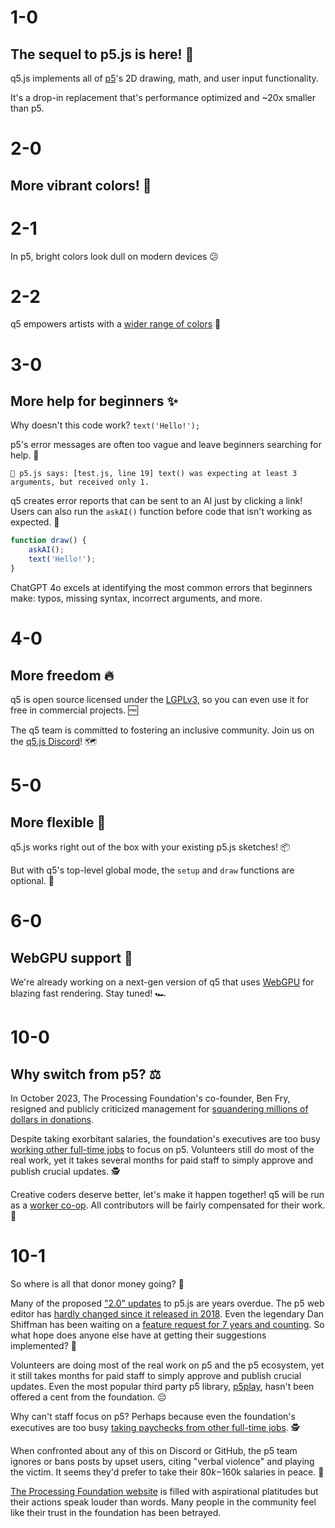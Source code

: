 # 1-0

## The sequel to p5.js is here! 🎉

q5.js implements all of [p5](https://p5js.org)'s 2D drawing, math, and user input functionality.

It's a drop-in replacement that's performance optimized and ~20x smaller than p5.

# 2-0

## More vibrant colors! 🎨

# 2-1

In p5, bright colors look dull on modern devices 😕

# 2-2

q5 empowers artists with a [wider range of colors](https://github.com/quinton-ashley/q5.js?tab=readme-ov-file#new-features-hdr-color-support) 🤩

# 3-0

## More help for beginners ✨

Why doesn't this code work? `text('Hello!');`

p5's error messages are often too vague and leave beginners searching for help. 🙋

```
🌸 p5.js says: [test.js, line 19] text() was expecting at least 3 arguments, but received only 1.
```

q5 creates error reports that can be sent to an AI just by clicking a link! Users can also run the `askAI()` function before code that isn't working as expected. 🤖

```js
function draw() {
	askAI();
	text('Hello!');
}
```

ChatGPT 4o excels at identifying the most common errors that beginners make: typos, missing syntax, incorrect arguments, and more.

# 4-0

## More freedom 🔥

q5 is open source licensed under the [LGPLv3](../LICENSE.md), so you can even use it for free in commercial projects. 🆓

The q5 team is committed to fostering an inclusive community. Join us on the [q5.js Discord](https://discord.gg/QuxQYwGWuB)! 🗺️

# 5-0

## More flexible 🤹

q5.js works right out of the box with your existing p5.js sketches! 📦

But with q5's top-level global mode, the `setup` and `draw` functions are optional. 👀

# 6-0

## WebGPU support 🚀

We're already working on a next-gen version of q5 that uses [WebGPU](https://developer.mozilla.org/en-US/docs/Web/API/WebGPU_API) for blazing fast rendering. Stay tuned! 🏎️

# 10-0

## Why switch from p5? ⚖️

In October 2023, The Processing Foundation's co-founder, Ben Fry, resigned and publicly criticized management for [squandering millions of dollars in donations](https://x.com/ben_fry/status/1709400641456501020).

Despite taking exorbitant salaries, the foundation's executives are too busy [working other full-time jobs](https://www.linkedin.com/in/edsaber/) to focus on p5. Volunteers still do most of the real work, yet it takes several months for paid staff to simply approve and publish crucial updates. 🕵️

Creative coders deserve better, let's make it happen together! q5 will be run as a [worker co-op](https://en.wikipedia.org/wiki/Worker_cooperative). All contributors will be fairly compensated for their work. 🤝

# 10-1

So where is all that donor money going? 💸

Many of the proposed ["2.0" updates](https://github.com/processing/p5.js/issues/6678) to p5.js are years overdue. The p5 web editor has [hardly changed since it released in 2018](https://medium.com/processing-foundation/hello-p5-js-web-editor-b90b902b74cf). Even the legendary Dan Shiffman has been waiting on a [feature request for 7 years and counting](https://github.com/processing/p5.js-web-editor/issues/208#issuecomment-263898359). So what hope does anyone else have at getting their suggestions implemented? 📅

Volunteers are doing most of the real work on p5 and the p5 ecosystem, yet it still takes months for paid staff to simply approve and publish crucial updates. Even the most popular third party p5 library, [p5play](https://p5play.org), hasn't been offered a cent from the foundation. 😔

Why can't staff focus on p5? Perhaps because even the foundation's executives are too busy [taking paychecks from other full-time jobs](https://www.linkedin.com/in/edsaber/). 🕵️

When confronted about any of this on Discord or GitHub, the p5 team ignores or bans posts by upset users, citing "verbal violence" and playing the victim. It seems they'd prefer to take their $80k-$160k salaries in peace. 🎂

[The Processing Foundation website](https://processingfoundation.org/) is filled with aspirational platitudes but their actions speak louder than words. Many people in the community feel like their trust in the foundation has been betrayed.
